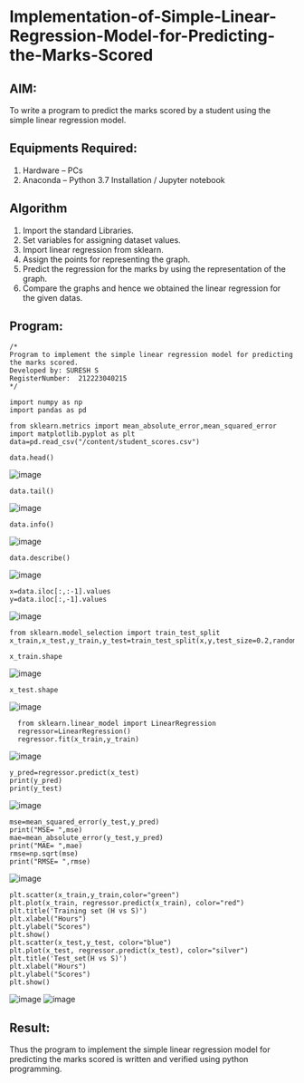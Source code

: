 # Implementation-of-Simple-Linear-Regression-Model-for-Predicting-the-Marks-Scored

## AIM:
To write a program to predict the marks scored by a student using the simple linear regression model.

## Equipments Required:
1. Hardware – PCs
2. Anaconda – Python 3.7 Installation / Jupyter notebook

## Algorithm
1. Import the standard Libraries.
2. Set variables for assigning dataset values.
3. Import linear regression from sklearn.
4. Assign the points for representing the graph.
5. Predict the regression for the marks by using the representation of the graph.
6. Compare the graphs and hence we obtained the linear regression for the given datas. 

## Program:
```
/*
Program to implement the simple linear regression model for predicting the marks scored.
Developed by: SURESH S
RegisterNumber:  212223040215
*/
```
```
import numpy as np
import pandas as pd

from sklearn.metrics import mean_absolute_error,mean_squared_error
import matplotlib.pyplot as plt
data=pd.read_csv("/content/student_scores.csv")
```
```
data.head()
```
![image](https://github.com/user-attachments/assets/8b041b46-aa0f-4eb9-85f6-c3e8424b18ad)
```
data.tail()
```
![image](https://github.com/user-attachments/assets/d060cf89-d3ee-4875-82b3-ee637d825d17)
```
data.info()
```
![image](https://github.com/user-attachments/assets/1347b13e-d5ad-4225-8548-4d1a1646fbde)
```
data.describe()
```
![image](https://github.com/user-attachments/assets/4dd1d0ba-8b09-4906-bf7a-e703b090634a)
```
x=data.iloc[:,:-1].values
y=data.iloc[:,-1].values
```
![image](https://github.com/user-attachments/assets/58206728-c934-435b-912e-da0bc3ddabf4)


```
from sklearn.model_selection import train_test_split
x_train,x_test,y_train,y_test=train_test_split(x,y,test_size=0.2,random_state=0)
```
```
x_train.shape
```
![image](https://github.com/user-attachments/assets/8b828d10-6cce-40b5-9c4d-6e1cadbde288)
```
x_test.shape
```
![image](https://github.com/user-attachments/assets/da3b4773-1f77-42bb-bd12-c07a86b05ff4)
```
  from sklearn.linear_model import LinearRegression
  regressor=LinearRegression()
  regressor.fit(x_train,y_train)
```
![image](https://github.com/user-attachments/assets/106c2bb4-3e13-4484-a303-83a5341a4da1)
```
y_pred=regressor.predict(x_test)
print(y_pred)
print(y_test)
```
![image](https://github.com/user-attachments/assets/3fb0935f-fe2d-46dd-a7ba-4c6c53b65535)
```
mse=mean_squared_error(y_test,y_pred)
print("MSE= ",mse)
mae=mean_absolute_error(y_test,y_pred)
print("MAE= ",mae)
rmse=np.sqrt(mse)
print("RMSE= ",rmse)
```
![image](https://github.com/user-attachments/assets/a7a33bb9-fa9f-4832-a627-b4012d7adaa9)
```
plt.scatter(x_train,y_train,color="green")
plt.plot(x_train, regressor.predict(x_train), color="red")
plt.title('Training set (H vs S)')
plt.xlabel("Hours")
plt.ylabel("Scores")
plt.show()
plt.scatter(x_test,y_test, color="blue")
plt.plot(x_test, regressor.predict(x_test), color="silver")
plt.title('Test_set(H vs S)')
plt.xlabel("Hours")
plt.ylabel("Scores")
plt.show()
```
![image](https://github.com/user-attachments/assets/0b96177d-c399-4105-af42-7d829e9514aa)
![image](https://github.com/user-attachments/assets/392464da-22f2-4e6f-a358-56985f7aefba)
## Result:
Thus the program to implement the simple linear regression model for predicting the marks scored is written and verified using python programming.
